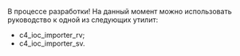 В процессе разработки! На данный момент можно использовать руководство к одной из следующих утилит:

- c4_ioc_importer_rv;
- c4_ioc_importer_sv.
